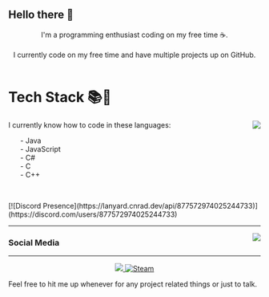 ## Hello there 👋

<p align=center>
I'm a programming enthusiast coding on my free time ☕.
<br />
<br />
I currently code on my free time and have multiple projects up on GitHub.
<br />
<br />
<h1 align=left>Tech Stack 📚🌠</h1>
<p align=center>
<img align=right src="https://lanyard-profile-readme.vercel.app/api/877572974025244733?bg=00000000" />
<p align=left>
I currently know how to code in these languages:
<ul>
- Java
<br />
- JavaScript
<br />
- C#
<br />
- C
<br />
- C++
<br />
</ul>
</p>
<br />
</p>
[![Discord Presence](https://lanyard.cnrad.dev/api/877572974025244733)](https://discord.com/users/877572974025244733)

<!-- [![My GitHub stats](https://github-readme-stats.vercel.app/api/top-langs/?username=Champi5169&theme=dark&show_icons=true&layout=compact)](https://github.com/Champi5169)
-->
<hr />
<img align=right src="https://github-readme-stats.vercel.app/api?username=Champi5169&theme=dark&show_icons=true&bg_color=00000000&title_color=00CCAA&text_color=dddddd" />

### Social Media

<hr />
<p align=center>
<a target="_blank" href="Champi#7704">
    <img src="https://img.shields.io/badge/Discord-7289DA?style=for-the-badge&logo=discord&logoColor=white" />        
</a>
<a target="_blank" href="https://steamcommunity.com/profiles/76561198393233756/">
  <img alt="Steam" src="https://img.shields.io/badge/Steam-000000?style=for-the-badge&logo=steam&logoColor=white">
</a>
</p>

Feel free to hit me up whenever for any project related things or just to talk.
